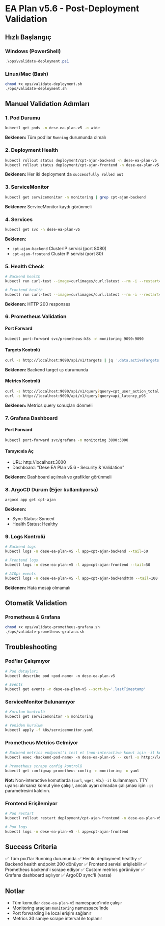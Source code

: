 # EA Plan v5.6 - Post-Deployment Validation

## Hızlı Başlangıç

### Windows (PowerShell)
```powershell
.\ops\validate-deployment.ps1
```

### Linux/Mac (Bash)
```bash
chmod +x ops/validate-deployment.sh
./ops/validate-deployment.sh
```

## Manuel Validation Adımları

### 1. Pod Durumu
```bash
kubectl get pods -n dese-ea-plan-v5 -o wide
```

**Beklenen:** Tüm pod'lar `Running` durumunda olmalı

### 2. Deployment Health
```bash
kubectl rollout status deployment/cpt-ajan-backend -n dese-ea-plan-v5
kubectl rollout status deployment/cpt-ajan-frontend -n dese-ea-plan-v5
```

**Beklenen:** Her iki deployment da `successfully rolled out`

### 3. ServiceMonitor
```bash
kubectl get servicemonitor -n monitoring | grep cpt-ajan-backend
```

**Beklenen:** ServiceMonitor kaydı görünmeli

### 4. Services
```bash
kubectl get svc -n dese-ea-plan-v5
```

**Beklenen:**
- `cpt-ajan-backend` ClusterIP servisi (port 8080)
- `cpt-ajan-frontend` ClusterIP servisi (port 80)

### 5. Health Check
```bash
# Backend health
kubectl run curl-test --image=curlimages/curl:latest --rm -i --restart=Never -- curl http://cpt-ajan-backend.dese-ea-plan-v5.svc.cluster.local:8080/health

# Frontend health
kubectl run curl-test --image=curlimages/curl:latest --rm -i --restart=Never -- curl http://cpt-ajan-frontend.dese-ea-plan-v5.svc.cluster.local:80/
```

**Beklenen:** HTTP 200 responses

### 6. Prometheus Validation

#### Port Forward
```bash
kubectl port-forward svc/prometheus-k8s -n monitoring 9090:9090
```

#### Targets Kontrolü
```bash
curl -s http://localhost:9090/api/v1/targets | jq '.data.activeTargets[] | select(.labels.job=="cpt-ajan-backend")'
```

**Beklenen:** Backend target `up` durumunda

#### Metrics Kontrolü
```bash
curl -s http://localhost:9090/api/v1/query?query=cpt_user_action_total
curl -s http://localhost:9090/api/v1/query?query=api_latency_p95
```

**Beklenen:** Metrics query sonuçları dönmeli

### 7. Grafana Dashboard

#### Port Forward
```bash
kubectl port-forward svc/grafana -n monitoring 3000:3000
```

#### Tarayıcıda Aç
- URL: http://localhost:3000
- Dashboard: "Dese EA Plan v5.6 - Security & Validation"

**Beklenen:** Dashboard açılmalı ve grafikler görünmeli

### 8. ArgoCD Durum (Eğer kullanılıyorsa)
```bash
argocd app get cpt-ajan
```

**Beklenen:**
- Sync Status: Synced
- Health Status: Healthy

### 9. Logs Kontrolü
```bash
# Backend logs
kubectl logs -n dese-ea-plan-v5 -l app=cpt-ajan-backend --tail=50

# Frontend logs
kubectl logs -n dese-ea-plan-v5 -l app=cpt-ajan-frontend --tail=50

# AIOps events
kubectl logs -n dese-ea-plan-v5 -l app=cpt-ajan-backend本领 --tail=100 | grep -i "AIOPS"
```

**Beklenen:** Hata mesajı olmamalı

## Otomatik Validation

### Prometheus & Grafana
```bash
chmod +x ops/validate-prometheus-grafana.sh
./ops/validate-prometheus-grafana.sh
```

## Troubleshooting

### Pod'lar Çalışmıyor
```bash
# Pod detayları
kubectl describe pod <pod-name> -n dese-ea-plan-v5

# Events
kubectl get events -n dese-ea-plan-v5 --sort-by='.lastTimestamp'
```

### ServiceMonitor Bulunamıyor
```bash
# Kurulum kontrolü
kubectl get servicemonitor -n monitoring

# Yeniden kurulum
kubectl apply -f k8s/servicemonitor.yaml
```

### Prometheus Metrics Gelmiyor
```bash
# Backend metrics endpoint'i test et (non-interactive komut için -it kullanılmaz)
kubectl exec <backend-pod-name> -n dese-ea-plan-v5 -- curl -s http://localhost:3000/metrics

# Prometheus scrape config kontrolü
kubectl get configmap prometheus-config -n monitoring -o yaml
```

**Not:** Non-interactive komutlarda (`curl`, `wget`, vb.) `-it` kullanmayın. TTY uyarısı alırsanız komut yine çalışır, ancak uyarı olmadan çalışması için `-it` parametresini kaldırın.

### Frontend Erişilemiyor
```bash
# Pod restart
kubectl rollout restart deployment/cpt-ajan-frontend -n dese-ea-plan-v5

# Pod logs
kubectl logs -n dese-ea-plan-v5 -l app=cpt-ajan-frontend
```

## Success Criteria

✅ Tüm pod'lar Running durumunda
✅ Her iki deployment healthy
✅ Backend health endpoint 200 dönüyor
✅ Frontend servisi erişilebilir
✅ Prometheus backend'i scrape ediyor
✅ Custom metrics görünüyor
✅ Grafana dashboard açılıyor
✅ ArgoCD sync'li (varsa)

## Notlar

- Tüm komutlar `dese-ea-plan-v5` namespace'inde çalışır
- Monitoring araçları `monitoring` namespace'inde
- Port forwarding ile local erişim sağlanır
- Metrics 30 saniye scrape interval ile toplanır


